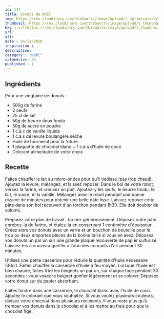 ```yaml
---
id: 147
title: Donuts de Noël
img: https://res.cloudinary.com/thibaults/image/upload/t_optimisation/v1608799535/Recipes/20201224_donuts_noel.jpg
thumbnail: https://res.cloudinary.com/thibaults/image/upload/t_thumbnail_josie/v1608799535/Recipes/20201224_donuts_noel.jpg
bkg : url(https://res.cloudinary.com/thibaults/image/upload/t_thumbnail_josie/v1608799535/Recipes/20201224_donuts_noel.jpg)
url: 
alt: 
date : 24/12/2020
inspiration : 
description: 
category : "Noël"
calendrier: 24
published : 1
---
```


## Ingrédients
Pour une vingtaine de donuts : 
 - 500g de farine
 - 2 oeufs
 - 25 cl de lait
 - 50g de beurre doux fondu
 - 50g de sucre en poudre
 - 1 c.à.c de vanille liquide
 - 1 c.à.s de levure boulangère sèche
 - Huile de tournesol pour la friture
 - 1 plaquette de chocolat blanc + 1 c.à.s d’huile de coco 
 - Colorant alimentaire de votre choix 

## Recette
Faites chauffer le lait au micro-ondes pour qu'il tiédisse (pas trop chaud). Ajoutez la levure, mélangez, et laissez reposer. Dans le bol de votre robot, versez la farine, et creusez un puit. Ajoutez-y les œufs, le beurre fondu, le lait, le sucre, et la vanille. Mélangez avec le robot pendant une bonne dizaine de minutes pour obtenir une belle pâte lisse. Laissez reposer cette pâte dans son bol recouvert d'un torchon pendant 1h30. Elle doit doubler de volume.

Préparez votre plan de travail : farinez généreusement. Déposez votre pâte, enrobez-la de farine, et étalez-la en conservant 1 centimètre d'épaisseur. Créez alors vos donuts avec un verre et un bouchon de bouteille pour le trou ou deux emportes pièces de la bonne taille si vous en avez.  Déposez vos donuts un par un sur une grande plaque recouverte de papier sulfurisé. Laissez-les à nouveau gonfler à l'abri des courants d'air pendant 30 minutes.

Utilisez une petite casserole pour réduire la quantité d'huile nécessaire (30cl). Faites chauffer la casserole d'huile à feu moyen. Lorsque l'huile est bien chaude, faites frire les beignets un par un, sur chaque face pendant 30 secondes : vous voyez le beignet gonfler légèrement et se colorer. Déposez votre donut sur du papier absorbant.

Faites fondre dans une casserole, le chocolat blanc avec l’huile de coco. Ajoutez le colorant que vous souhaitez. Si vous voulez plusieurs couleurs, divisez votre chocolat dans plusieurs récipients. Il vous reste plus qu’à tremper vos donuts dans le chocolat et à les mettre au frais pour que le chocolat fige.